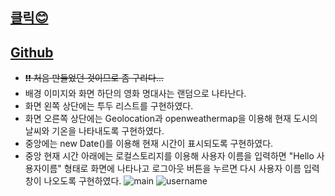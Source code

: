 ## [클릭😊](https://jeong922.github.io/)

## [Github](https://github.com/jeong922/jeong922.github.io)

- ~~❗❗ 처음 만들었던 것이므로 좀 구리다...~~
- 배경 이미지와 화면 하단의 영화 명대사는 랜덤으로 나타난다.
- 화면 왼쪽 상단에는 투두 리스트를 구현하였다.
- 화면 오른쪽 상단에는 Geolocation과 openweathermap을 이용해 현재 도시의 날씨와 기온을 나타내도록 구현하였다.
- 중앙에는 new Date()를 이용해 현재 시간이 표시되도록 구현하였다.
- 중앙 현재 시간 아래에는 로컬스토리지를 이용해 사용자 이름을 입력하면 "Hello 사용자이름" 형태로 화면에 나타나고 로그아웃 버튼을 누르면 다시 사용자 이름 입력창이 나오도록 구현하였다.
  ![main](/projectsImage/MomentumClone/main.png)
  ![username](/projectsImage/MomentumClone/username.png)
